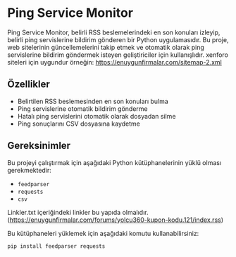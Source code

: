 # Ping Service Monitor

Ping Service Monitor, belirli RSS beslemelerindeki en son konuları izleyip, belirli ping servislerine bildirim gönderen bir Python uygulamasıdır. Bu proje, web sitelerinin güncellemelerini takip etmek ve otomatik olarak ping servislerine bildirim göndermek isteyen geliştiriciler için kullanışlıdır. xenforo siteleri için uygundur örneğin: https://enuygunfirmalar.com/sitemap-2.xml

## Özellikler

- Belirtilen RSS beslemesinden en son konuları bulma
- Ping servislerine otomatik bildirim gönderme
- Hatalı ping servislerini otomatik olarak dosyadan silme
- Ping sonuçlarını CSV dosyasına kaydetme

## Gereksinimler

Bu projeyi çalıştırmak için aşağıdaki Python kütüphanelerinin yüklü olması gerekmektedir:

- `feedparser`
- `requests`
- `csv`

Linkler.txt içeriğindeki linkler bu yapıda olmalıdır. (https://enuygunfirmalar.com/forums/yolcu360-kupon-kodu.121/index.rss)

Bu kütüphaneleri yüklemek için aşağıdaki komutu kullanabilirsiniz:

```bash
pip install feedparser requests




